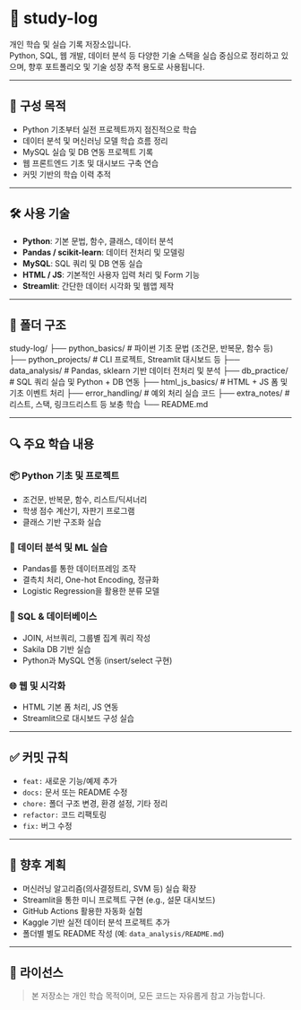 # 📘 study-log

개인 학습 및 실습 기록 저장소입니다.  
Python, SQL, 웹 개발, 데이터 분석 등 다양한 기술 스택을 실습 중심으로 정리하고 있으며, 향후 포트폴리오 및 기술 성장 추적 용도로 사용됩니다.

---

## 🧩 구성 목적

- Python 기초부터 실전 프로젝트까지 점진적으로 학습
- 데이터 분석 및 머신러닝 모델 학습 흐름 정리
- MySQL 실습 및 DB 연동 프로젝트 기록
- 웹 프론트엔드 기초 및 대시보드 구축 연습
- 커밋 기반의 학습 이력 추적

---

## 🛠️ 사용 기술

- **Python**: 기본 문법, 함수, 클래스, 데이터 분석
- **Pandas / scikit-learn**: 데이터 전처리 및 모델링
- **MySQL**: SQL 쿼리 및 DB 연동 실습
- **HTML / JS**: 기본적인 사용자 입력 처리 및 Form 기능
- **Streamlit**: 간단한 데이터 시각화 및 웹앱 제작

---

## 📁 폴더 구조

study-log/
├── python_basics/ # 파이썬 기초 문법 (조건문, 반복문, 함수 등)
├── python_projects/ # CLI 프로젝트, Streamlit 대시보드 등
├── data_analysis/ # Pandas, sklearn 기반 데이터 전처리 및 분석
├── db_practice/ # SQL 쿼리 실습 및 Python + DB 연동
├── html_js_basics/ # HTML + JS 폼 및 기초 이벤트 처리
├── error_handling/ # 예외 처리 실습 코드
├── extra_notes/ # 리스트, 스택, 링크드리스트 등 보충 학습
└── README.md


---

## 🔍 주요 학습 내용

### 📦 Python 기초 및 프로젝트
- 조건문, 반복문, 함수, 리스트/딕셔너리
- 학생 점수 계산기, 자판기 프로그램
- 클래스 기반 구조화 실습

### 🧪 데이터 분석 및 ML 실습
- Pandas를 통한 데이터프레임 조작
- 결측치 처리, One-hot Encoding, 정규화
- Logistic Regression을 활용한 분류 모델

### 🐬 SQL & 데이터베이스
- JOIN, 서브쿼리, 그룹별 집계 쿼리 작성
- Sakila DB 기반 실습
- Python과 MySQL 연동 (insert/select 구현)

### 🌐 웹 및 시각화
- HTML 기본 폼 처리, JS 연동
- Streamlit으로 대시보드 구성 실습

---

## ✅ 커밋 규칙

- `feat:` 새로운 기능/예제 추가
- `docs:` 문서 또는 README 수정
- `chore:` 폴더 구조 변경, 환경 설정, 기타 정리
- `refactor:` 코드 리팩토링
- `fix:` 버그 수정

---

## 🚀 향후 계획

- 머신러닝 알고리즘(의사결정트리, SVM 등) 실습 확장
- Streamlit을 통한 미니 프로젝트 구현 (e.g., 설문 대시보드)
- GitHub Actions 활용한 자동화 실험
- Kaggle 기반 실전 데이터 분석 프로젝트 추가
- 폴더별 별도 README 작성 (예: `data_analysis/README.md`)

---

## 📝 라이선스

> 본 저장소는 개인 학습 목적이며, 모든 코드는 자유롭게 참고 가능합니다.

